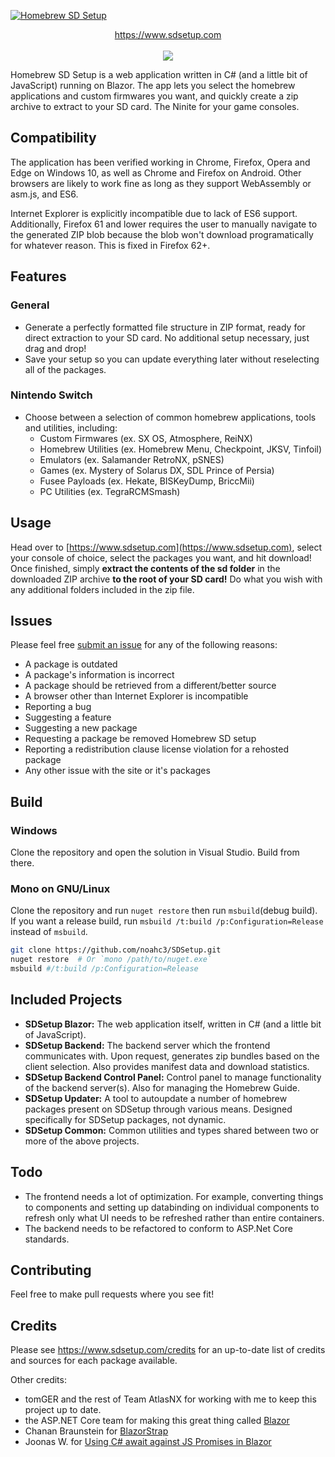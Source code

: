 [![Homebrew SD Setup](https://www.sdsetup.com/img/logo.png)](https://www.sdsetup.com)

<p align='center'><a href='https://www.sdsetup.com'>https://www.sdsetup.com</a><br><br><a href='https://github.com/noahc3/SDSetup/actions'><img src='https://github.com/noahc3/SDSetup/workflows/.NET%20Core%20CI/badge.svg'></img></a></p>

Homebrew SD Setup is a web application written in C# (and a little bit of JavaScript) running on Blazor. The app lets you select the homebrew applications and custom firmwares you want, and quickly create a zip archive to extract to your SD card. The Ninite for your game consoles.

## Compatibility
The application has been verified working in Chrome, Firefox, Opera and Edge on Windows 10, as well as Chrome and Firefox on Android. Other browsers are likely to work fine as long as they support WebAssembly or asm.js, and ES6.

Internet Explorer is explicitly incompatible due to lack of ES6 support. Additionally, Firefox 61 and lower requires the user to manually navigate to the generated ZIP blob because the blob won't download programatically for whatever reason. This is fixed in Firefox 62+.

## Features
### General
* Generate a perfectly formatted file structure in ZIP format, ready for direct extraction to your SD card. No additional setup necessary, just drag and drop!
* Save your setup so you can update everything later without reselecting all of the packages.

### Nintendo Switch
* Choose between a selection of common homebrew applications, tools and utilities, including:
	* Custom Firmwares (ex. SX OS, Atmosphere, ReiNX)
	* Homebrew Utilities (ex. Homebrew Menu, Checkpoint, JKSV, Tinfoil)
	* Emulators (ex. Salamander RetroNX, pSNES)
	* Games (ex. Mystery of Solarus DX, SDL Prince of Persia)
	* Fusee Payloads (ex. Hekate, BISKeyDump, BriccMii)
	* PC Utilities (ex. TegraRCMSmash)

## Usage
Head over to [https://www.sdsetup.com](https://www.sdsetup.com), select your console of choice, select the packages you want, and hit download! Once finished, simply **extract the contents of the sd folder** in the downloaded ZIP archive **to the root of your SD card!** Do what you wish with any additional folders included in the zip file.

## Issues
Please feel free [submit an issue](https://www.github.com/noahc3/sdsetup/issues) for any of the following reasons:
* A package is outdated
* A package's information is incorrect
* A package should be retrieved from a different/better source
* A browser other than Internet Explorer is incompatible
* Reporting a bug
* Suggesting a feature
* Suggesting a new package
* Requesting a package be removed Homebrew SD setup
* Reporting a redistribution clause license violation for a rehosted package
* Any other issue with the site or it's packages

## Build
### Windows
Clone the repository and open the solution in Visual Studio. Build from there.

### Mono on GNU/Linux
Clone the repository and run `nuget restore` then run `msbuild`(debug build).
If you want a release build, run `msbuild /t:build /p:Configuration=Release` instead of `msbuild`.
```bash
git clone https://github.com/noahc3/SDSetup.git
nuget restore  # Or `mono /path/to/nuget.exe`
msbuild #/t:build /p:Configuration=Release
```

## Included Projects
* **SDSetup Blazor:** The web application itself, written in C# (and a little bit of JavaScript).
* **SDSetup Backend:** The backend server which the frontend communicates with. Upon request, generates zip bundles based on the client selection. Also provides manifest data and download statistics.
* **SDSetup Backend Control Panel:** Control panel to manage functionality of the backend server(s). Also for managing the Homebrew Guide.
* **SDSetup Updater:** A tool to autoupdate a number of homebrew packages present on SDSetup through various means. Designed specifically for SDSetup packages, not dynamic.
* **SDSetup Common:** Common utilities and types shared between two or more of the above projects.

## Todo
* The frontend needs a lot of optimization. For example, converting things to components and setting up databinding on individual components to refresh only what UI needs to be refreshed rather than entire containers.
* The backend needs to be refactored to conform to ASP.Net Core standards.

## Contributing
Feel free to make pull requests where you see fit!

## Credits
Please see https://www.sdsetup.com/credits for an up-to-date list of credits and sources for each package available.

Other credits:
* tomGER and the rest of Team AtlasNX for working with me to keep this project up to date.
* the ASP.NET Core team for making this great thing called [Blazor](https://blazor.net/)
* Chanan Braunstein for  [BlazorStrap](https://github.com/chanan/BlazorStrap)
* Joonas W. for  [Using C# await against JS Promises in Blazor](https://joonasw.net/view/csharp-await-and-js-promises-in-blazor)
